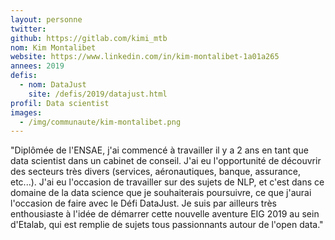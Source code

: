 ```yaml
---
layout: personne
twitter: 
github: https://gitlab.com/kimi_mtb
nom: Kim Montalibet
website: https://www.linkedin.com/in/kim-montalibet-1a01a265
annees: 2019
defis: 
  - nom: DataJust
    site: /defis/2019/datajust.html
profil: Data scientist
images:
  - /img/communaute/kim-montalibet.png
---
```


"Diplômée de l'ENSAE, j'ai commencé à travailler il y a 2 ans en tant que data scientist dans un cabinet de conseil. J'ai eu l'opportunité de découvrir des secteurs très divers (services, aéronautiques, banque, assurance, etc...). J'ai eu l'occasion de travailler sur des sujets de NLP, et c'est dans ce domaine de la data science que je souhaiterais poursuivre, ce que j'aurai l'occasion de faire avec le Défi DataJust. Je suis par ailleurs très enthousiaste à l'idée de démarrer cette nouvelle aventure EIG 2019 au sein d'Etalab, qui est remplie de sujets tous passionnants autour de l'open data."
